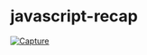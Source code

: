 # javascript-recap
<a href="https://ibb.co/G05swjC"><img src="https://i.ibb.co/xD7mvQz/Capture.png" alt="Capture" border="0"></a>
